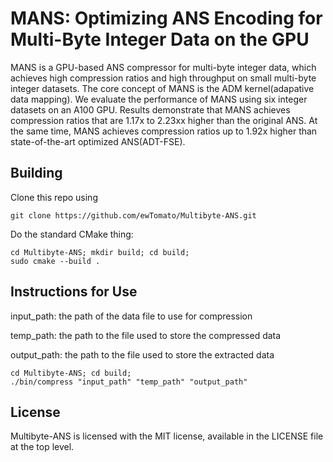# MANS: Optimizing ANS Encoding for Multi-Byte Integer Data on the GPU

MANS is a GPU-based ANS compressor for multi-byte integer data, which achieves high compression ratios and high throughput on small multi-byte integer datasets. The core concept of MANS is the ADM kernel(adapative data mapping). We evaluate the performance of MANS using six integer datasets on an A100 GPU. Results demonstrate that MANS achieves compression ratios that are 1.17x to 2.23xx higher than the original ANS. At the same time,  MANS achieves compression ratios up to 1.92x higher than state-of-the-art optimized ANS(ADT-FSE).

## Building

Clone this repo using

```shell
git clone https://github.com/ewTomato/Multibyte-ANS.git
```

Do the standard CMake thing:

```shell
cd Multibyte-ANS; mkdir build; cd build;
sudo cmake --build .
```

## Instructions for Use

input_path: the path of the data file to use for compression

temp_path: the path to the file used to store the compressed data

output_path: the path to the file used to store the extracted data

```shell
cd Multibyte-ANS; cd build;
./bin/compress "input_path" "temp_path" "output_path"
```

## License

Multibyte-ANS is licensed with the MIT license, available in the LICENSE file at the top level.
